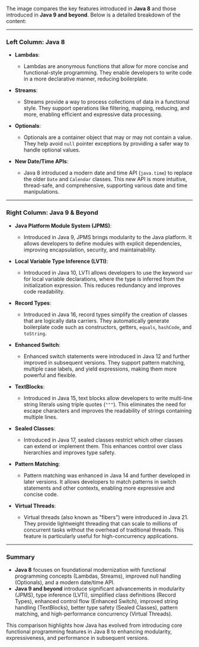 The image compares the key features introduced in **Java 8** and those introduced in **Java 9 and beyond**. Below is a detailed breakdown of the content:

---

### **Left Column: Java 8**
- **Lambdas**: 
  - Lambdas are anonymous functions that allow for more concise and functional-style programming. They enable developers to write code in a more declarative manner, reducing boilerplate.
  
- **Streams**:
  - Streams provide a way to process collections of data in a functional style. They support operations like filtering, mapping, reducing, and more, enabling efficient and expressive data processing.

- **Optionals**:
  - Optionals are a container object that may or may not contain a value. They help avoid `null` pointer exceptions by providing a safer way to handle optional values.

- **New Date/Time APIs**:
  - Java 8 introduced a modern date and time API (`java.time`) to replace the older `Date` and `Calendar` classes. This new API is more intuitive, thread-safe, and comprehensive, supporting various date and time manipulations.

---

### **Right Column: Java 9 & Beyond**
- **Java Platform Module System (JPMS)**:
  - Introduced in Java 9, JPMS brings modularity to the Java platform. It allows developers to define modules with explicit dependencies, improving encapsulation, security, and maintainability.

- **Local Variable Type Inference (LVTI)**:
  - Introduced in Java 10, LVTI allows developers to use the keyword `var` for local variable declarations, where the type is inferred from the initialization expression. This reduces redundancy and improves code readability.

- **Record Types**:
  - Introduced in Java 16, record types simplify the creation of classes that are logically data carriers. They automatically generate boilerplate code such as constructors, getters, `equals`, `hashCode`, and `toString`.

- **Enhanced Switch**:
  - Enhanced switch statements were introduced in Java 12 and further improved in subsequent versions. They support pattern matching, multiple case labels, and yield expressions, making them more powerful and flexible.

- **TextBlocks**:
  - Introduced in Java 15, text blocks allow developers to write multi-line string literals using triple quotes (`"""`). This eliminates the need for escape characters and improves the readability of strings containing multiple lines.

- **Sealed Classes**:
  - Introduced in Java 17, sealed classes restrict which other classes can extend or implement them. This enhances control over class hierarchies and improves type safety.

- **Pattern Matching**:
  - Pattern matching was enhanced in Java 14 and further developed in later versions. It allows developers to match patterns in switch statements and other contexts, enabling more expressive and concise code.

- **Virtual Threads**:
  - Virtual threads (also known as "fibers") were introduced in Java 21. They provide lightweight threading that can scale to millions of concurrent tasks without the overhead of traditional threads. This feature is particularly useful for high-concurrency applications.

---

### **Summary**
- **Java 8** focuses on foundational modernization with functional programming concepts (Lambdas, Streams), improved null handling (Optionals), and a modern date/time API.
- **Java 9 and beyond** introduce significant advancements in modularity (JPMS), type inference (LVTI), simplified class definitions (Record Types), enhanced control flow (Enhanced Switch), improved string handling (TextBlocks), better type safety (Sealed Classes), pattern matching, and high-performance concurrency (Virtual Threads).

This comparison highlights how Java has evolved from introducing core functional programming features in Java 8 to enhancing modularity, expressiveness, and performance in subsequent versions.